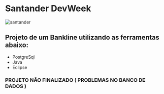 # Santander DevWeek

![santander](https://user-images.githubusercontent.com/97073646/167271699-b54301ae-ae8c-480c-b11b-f8e53c8e7bf7.jpg)


## Projeto de um Bankline utilizando as ferramentas abaixo:

- PostgreSql
- Java
- Eclipse


### PROJETO NÃO FINALIZADO ( PROBLEMAS NO BANCO DE DADOS )

